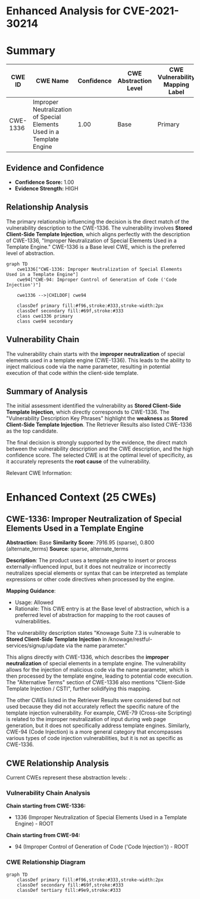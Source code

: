 # Enhanced Analysis for CVE-2021-30214

# Summary
| CWE ID | CWE Name | Confidence | CWE Abstraction Level | CWE Vulnerability Mapping Label | CWE-Vulnerability Mapping Notes |
|---|---|---|---|---|---|
| CWE-1336 | Improper Neutralization of Special Elements Used in a Template Engine | 1.00 | Base | Primary | Allowed |

## Evidence and Confidence

*   **Confidence Score:** 1.00
*   **Evidence Strength:** HIGH

## Relationship Analysis
The primary relationship influencing the decision is the direct match of the vulnerability description to the CWE-1336. The vulnerability involves **Stored Client-Side Template Injection**, which aligns perfectly with the description of CWE-1336, "Improper Neutralization of Special Elements Used in a Template Engine." CWE-1336 is a Base level CWE, which is the preferred level of abstraction.

```mermaid
graph TD
    cwe1336["CWE-1336: Improper Neutralization of Special Elements Used in a Template Engine"]
    cwe94["CWE-94: Improper Control of Generation of Code ('Code Injection')"]
    
    cwe1336 -->|CHILDOF| cwe94
    
    classDef primary fill:#f96,stroke:#333,stroke-width:2px
    classDef secondary fill:#69f,stroke:#333
    class cwe1336 primary
    class cwe94 secondary
```

## Vulnerability Chain
The vulnerability chain starts with the **improper neutralization** of special elements used in a template engine (CWE-1336). This leads to the ability to inject malicious code via the name parameter, resulting in potential execution of that code within the client-side template.

## Summary of Analysis
The initial assessment identified the vulnerability as **Stored Client-Side Template Injection**, which directly corresponds to CWE-1336. The "Vulnerability Description Key Phrases" highlight the **weakness** as **Stored Client-Side Template Injection**. The Retriever Results also listed CWE-1336 as the top candidate.

The final decision is strongly supported by the evidence, the direct match between the vulnerability description and the CWE description, and the high confidence score. The selected CWE is at the optimal level of specificity, as it accurately represents the **root cause** of the vulnerability.

Relevant CWE Information:

# Enhanced Context (25 CWEs)

## CWE-1336: Improper Neutralization of Special Elements Used in a Template Engine
**Abstraction:** Base
**Similarity Score**: 7916.95 (sparse), 0.800 (alternate_terms)
**Source**: sparse, alternate_terms

**Description**:
The product uses a template engine to insert or process externally-influenced input, but it does not neutralize or incorrectly neutralizes special elements or syntax that can be interpreted as template expressions or other code directives when processed by the engine.

**Mapping Guidance**:
- Usage: Allowed
- Rationale: This CWE entry is at the Base level of abstraction, which is a preferred level of abstraction for mapping to the root causes of vulnerabilities.

The vulnerability description states "Knowage Suite 7.3 is vulnerable to **Stored Client-Side Template Injection** in /knowage/restful-services/signup/update via the name parameter."

This aligns directly with CWE-1336, which describes the **improper neutralization** of special elements in a template engine. The vulnerability allows for the injection of malicious code via the name parameter, which is then processed by the template engine, leading to potential code execution. The "Alternative Terms" section of CWE-1336 also mentions "Client-Side Template Injection / CSTI", further solidifying this mapping.

The other CWEs listed in the Retriever Results were considered but not used because they did not accurately reflect the specific nature of the template injection vulnerability. For example, CWE-79 (Cross-site Scripting) is related to the improper neutralization of input during web page generation, but it does not specifically address template engines. Similarly, CWE-94 (Code Injection) is a more general category that encompasses various types of code injection vulnerabilities, but it is not as specific as CWE-1336.


## CWE Relationship Analysis

Current CWEs represent these abstraction levels: .


### Vulnerability Chain Analysis

**Chain starting from CWE-1336:**
- 1336 (Improper Neutralization of Special Elements Used in a Template Engine) - ROOT


**Chain starting from CWE-94:**
- 94 (Improper Control of Generation of Code ('Code Injection')) - ROOT



### CWE Relationship Diagram

```mermaid
graph TD
    classDef primary fill:#f96,stroke:#333,stroke-width:2px
    classDef secondary fill:#69f,stroke:#333
    classDef tertiary fill:#9e9,stroke:#333
```